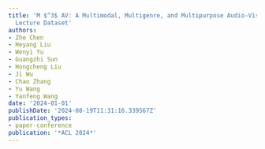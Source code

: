 ```yaml
---
title: 'M $^3$ AV: A Multimodal, Multigenre, and Multipurpose Audio-Visual Academic
  Lecture Dataset'
authors:
- Zhe Chen
- Heyang Liu
- Wenyi Yu
- Guangzhi Sun
- Hongcheng Liu
- Ji Wu
- Chao Zhang
- Yu Wang
- Yanfeng Wang
date: '2024-01-01'
publishDate: '2024-08-19T11:31:16.339567Z'
publication_types:
- paper-conference
publication: '*ACL 2024*'
---
```

